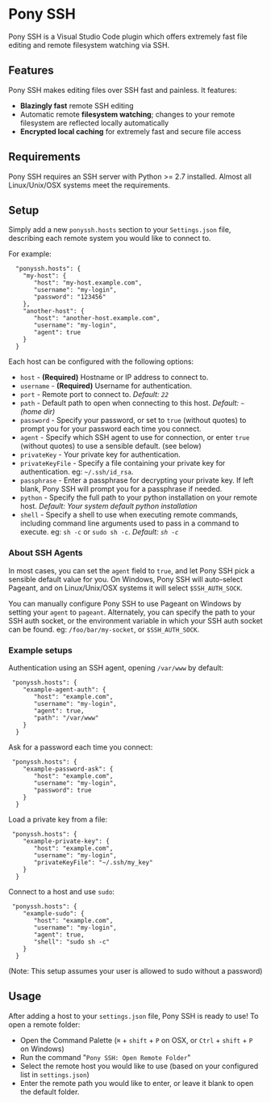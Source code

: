 # Pony SSH

Pony SSH is a Visual Studio Code plugin which offers extremely fast file editing and remote filesystem watching via SSH.

## Features

Pony SSH makes editing files over SSH fast and painless. It features:

- **Blazingly fast** remote SSH editing
- Automatic remote **filesystem watching**; changes to your remote filesystem are reflected locally automatically
- **Encrypted local caching** for extremely fast and secure file access

## Requirements

Pony SSH requires an SSH server with Python >= 2.7 installed. Almost all Linux/Unix/OSX systems meet the requirements.

## Setup

Simply add a new `ponyssh.hosts` section to your `Settings.json` file, describing each remote system you would like to connect to. 

For example:
```
  "ponyssh.hosts": { 
    "my-host": {
       "host": "my-host.example.com",
       "username": "my-login",
       "password": "123456"
    },
    "another-host": {
       "host": "another-host.example.com",
       "username": "my-login",
       "agent": true
    }
  }
```

Each host can be configured with the following options: 
- `host` - **(Required)** Hostname or IP address to connect to.
- `username` - **(Required)** Username for authentication.
- `port` - Remote port to connect to. *Default: `22`*
- `path` - Default path to open when connecting to this host. *Default: `~` (home dir)*
- `password` - Specify your password, or set to `true` (without quotes) to prompt you for your password each time you connect.
- `agent` - Specify which SSH agent to use for connection, or enter `true` (without quotes) to use a sensible default. (see below)
- `privateKey` - Your private key for authentication.
- `privateKeyFile` - Specify a file containing your private key for authentication. eg: `~/.ssh/id_rsa`.
- `passphrase` - Enter a passphrase for decrypting your private key. If left blank, Pony SSH will prompt you for a passphrase if needed.
- `python` - Specify the full path to your python installation on your remote host. *Default: Your system default python installation*
- `shell` - Specify a shell to use when executing remote commands, including command line arguments used to pass in a command to execute. eg: `sh -c` or `sudo sh -c`. *Default: `sh -c`*

### About SSH Agents

In most cases, you can set the `agent` field to `true`, and let Pony SSH pick a sensible default value for you. On Windows, Pony SSH will auto-select Pageant, and on Linux/Unix/OSX systems it will select `$SSH_AUTH_SOCK`.

You can manually configure Pony SSH to use Pageant on Windows by setting your `agent` to `pageant`. Alternately, you can specify the path to your SSH auth socket, or the environment variable in which your SSH auth socket can be found. eg: `/foo/bar/my-socket`, or `$SSH_AUTH_SOCK`.

### Example setups

Authentication using an SSH agent, opening `/var/www` by default:
```
 "ponyssh.hosts": { 
    "example-agent-auth": {
       "host": "example.com",
       "username": "my-login",
       "agent": true,
       "path": "/var/www"
    }
  }
```

Ask for a password each time you connect:
```
 "ponyssh.hosts": { 
    "example-password-ask": {
       "host": "example.com",
       "username": "my-login",
       "password": true
    }
  }
```

Load a private key from a file:
```
 "ponyssh.hosts": { 
    "example-private-key": {
       "host": "example.com",
       "username": "my-login",
       "privateKeyFile": "~/.ssh/my_key"
    }
  }
```

Connect to a host and use `sudo`:
```
 "ponyssh.hosts": {
    "example-sudo": {
       "host": "example.com",
       "username": "my-login",
       "agent": true,
       "shell": "sudo sh -c"
    }
  }
```
(Note: This setup assumes your user is allowed to sudo without a password)

## Usage

After adding a host to your `settings.json` file, Pony SSH is ready to use! To open a remote folder:

- Open the Command Palette (`⌘` + `shift` + `P` on OSX, or `Ctrl` + `shift` + `P` on Windows)
- Run the command "`Pony SSH: Open Remote Folder`"
- Select the remote host you would like to use (based on your configured list in `settings.json`)
- Enter the remote path you would like to enter, or leave it blank to open the default folder. 